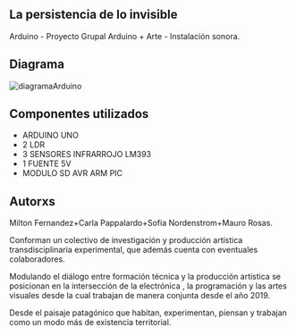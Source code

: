 ## La persistencia de lo invisible
Arduino - Proyecto Grupal Arduino + Arte - Instalación sonora.

## Diagrama

![diagramaArduino](https://user-images.githubusercontent.com/58257037/69723483-6aebe600-10f8-11ea-9253-2a5c1e2c50b6.jpg)

## Componentes utilizados

* ARDUINO UNO
* 2 LDR
* 3 SENSORES INFRARROJO LM393
* 1 FUENTE 5V
* MODULO SD AVR ARM PIC

## Autorxs
Milton Fernandez+Carla Pappalardo+Sofia Nordenstrom+Mauro Rosas.

Conforman  un colectivo de investigación y producción artística transdisciplinaria experimental, que además cuenta con eventuales colaboradores.

Modulando el diálogo entre formación técnica y la  producción  artística se posicionan  en  la intersección   de la  electrónica , la programación y las  artes visuales desde la cual trabajan de manera conjunta desde el año 2019.

Desde el  paisaje  patagónico que  habitan, experimentan, piensan y trabajan como un modo más  de existencia territorial.
